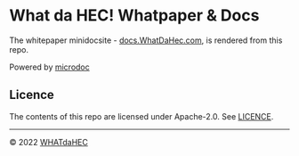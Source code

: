 # What da HEC! Whatpaper & Docs

The whitepaper minidocsite - [docs.WhatDaHec.com](https://docs.whatdahec.com), is rendered from this repo.

Powered by [microdoc](https://microdoc.js.org/)

## Licence

The contents of this repo are licensed under Apache-2.0. See [LICENCE](https://github.com/WHATdaHEC/.github/blob/main/LICENSE).

-----

© 2022 [WHATdaHEC](https://WHATdaHEC.com)